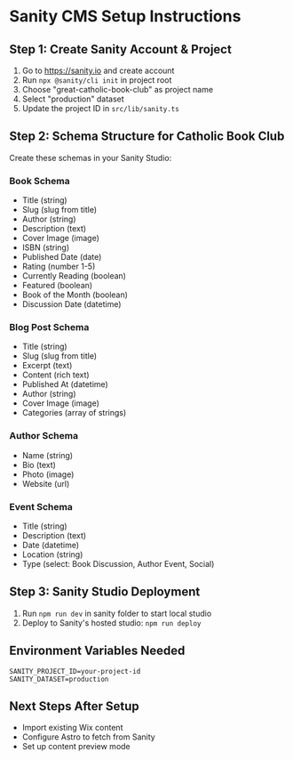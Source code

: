 # Sanity CMS Setup Instructions

## Step 1: Create Sanity Account & Project
1. Go to https://sanity.io and create account
2. Run `npx @sanity/cli init` in project root
3. Choose "great-catholic-book-club" as project name
4. Select "production" dataset
5. Update the project ID in `src/lib/sanity.ts`

## Step 2: Schema Structure for Catholic Book Club

Create these schemas in your Sanity Studio:

### Book Schema
- Title (string)
- Slug (slug from title)
- Author (string) 
- Description (text)
- Cover Image (image)
- ISBN (string)
- Published Date (date)
- Rating (number 1-5)
- Currently Reading (boolean)
- Featured (boolean)
- Book of the Month (boolean)
- Discussion Date (datetime)

### Blog Post Schema  
- Title (string)
- Slug (slug from title)
- Excerpt (text)
- Content (rich text)
- Published At (datetime)
- Author (string)
- Cover Image (image)
- Categories (array of strings)

### Author Schema
- Name (string)
- Bio (text)
- Photo (image)
- Website (url)

### Event Schema
- Title (string)
- Description (text)
- Date (datetime)
- Location (string)
- Type (select: Book Discussion, Author Event, Social)

## Step 3: Sanity Studio Deployment
1. Run `npm run dev` in sanity folder to start local studio
2. Deploy to Sanity's hosted studio: `npm run deploy`

## Environment Variables Needed
```
SANITY_PROJECT_ID=your-project-id
SANITY_DATASET=production
```

## Next Steps After Setup
- Import existing Wix content
- Configure Astro to fetch from Sanity
- Set up content preview mode